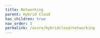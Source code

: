 ```yaml
---
title: Networking
parent: Hybrid Cloud
has_children: true
nav_order: 3
permalink: /azure/hybridcloud/networking
---
```

